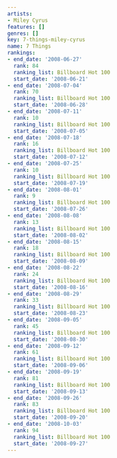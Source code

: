 ```yaml
---
artists:
- Miley Cyrus
features: []
genres: []
key: 7-things-miley-cyrus
name: 7 Things
rankings:
- end_date: '2008-06-27'
  rank: 84
  ranking_list: Billboard Hot 100
  start_date: '2008-06-21'
- end_date: '2008-07-04'
  rank: 70
  ranking_list: Billboard Hot 100
  start_date: '2008-06-28'
- end_date: '2008-07-11'
  rank: 10
  ranking_list: Billboard Hot 100
  start_date: '2008-07-05'
- end_date: '2008-07-18'
  rank: 16
  ranking_list: Billboard Hot 100
  start_date: '2008-07-12'
- end_date: '2008-07-25'
  rank: 10
  ranking_list: Billboard Hot 100
  start_date: '2008-07-19'
- end_date: '2008-08-01'
  rank: 9
  ranking_list: Billboard Hot 100
  start_date: '2008-07-26'
- end_date: '2008-08-08'
  rank: 13
  ranking_list: Billboard Hot 100
  start_date: '2008-08-02'
- end_date: '2008-08-15'
  rank: 18
  ranking_list: Billboard Hot 100
  start_date: '2008-08-09'
- end_date: '2008-08-22'
  rank: 24
  ranking_list: Billboard Hot 100
  start_date: '2008-08-16'
- end_date: '2008-08-29'
  rank: 33
  ranking_list: Billboard Hot 100
  start_date: '2008-08-23'
- end_date: '2008-09-05'
  rank: 45
  ranking_list: Billboard Hot 100
  start_date: '2008-08-30'
- end_date: '2008-09-12'
  rank: 61
  ranking_list: Billboard Hot 100
  start_date: '2008-09-06'
- end_date: '2008-09-19'
  rank: 81
  ranking_list: Billboard Hot 100
  start_date: '2008-09-13'
- end_date: '2008-09-26'
  rank: 83
  ranking_list: Billboard Hot 100
  start_date: '2008-09-20'
- end_date: '2008-10-03'
  rank: 94
  ranking_list: Billboard Hot 100
  start_date: '2008-09-27'
---
```


